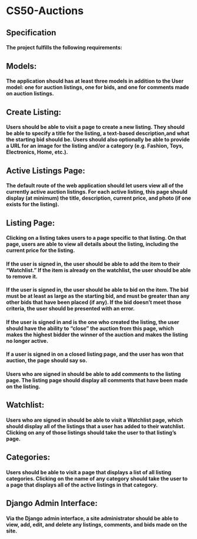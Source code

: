 # CS50-Auctions
## Specification
####  The project fulfills the following requirements:
## Models:  
#### The application should has at least three models in addition to the User model: one for auction listings, one for bids, and one for comments made on auction listings.
## Create Listing:
#### Users should be able to visit a page to create a new listing. They should be able to specify a title for the listing, a text-based description,and what the starting bid should be. Users should also optionally be able to provide a URL for an image for the listing and/or a category (e.g. Fashion, Toys, Electronics, Home, etc.).
## Active Listings Page: 
#### The default route of the web application should let users view all of the currently active auction listings. For each active listing, this page should display (at minimum) the title, description, current price, and photo (if one exists for the listing).
## Listing Page: 
#### Clicking on a listing takes users to a page specific to that listing. On that page, users are able to view all details about the listing, including the current price for the listing.
#### If the user is signed in, the user should be able to add the item to their “Watchlist.” If the item is already on the watchlist, the user should be able to remove it.
#### If the user is signed in, the user should be able to bid on the item. The bid must be at least as large as the starting bid, and must be greater than any other bids that have been placed (if any). If the bid doesn’t meet those criteria, the user should be presented with an error.
#### If the user is signed in and is the one who created the listing, the user should have the ability to “close” the auction from this page, which makes the highest bidder the winner of the auction and makes the listing no longer active.
#### If a user is signed in on a closed listing page, and the user has won that auction, the page should say so.
#### Users who are signed in should be able to add comments to the listing page. The listing page should display all comments that have been made on the listing.

## Watchlist: 
#### Users who are signed in should be able to visit a Watchlist page, which should display all of the listings that a user has added to their watchlist. Clicking on any of those listings should take the user to that listing’s page.
## Categories: 
#### Users should be able to visit a page that displays a list of all listing categories. Clicking on the name of any category should take the user to a page that displays all of the active listings in that category.
## Django Admin Interface: 
#### Via the Django admin interface, a site administrator should be able to view, add, edit, and delete any listings, comments, and bids made on the site.
